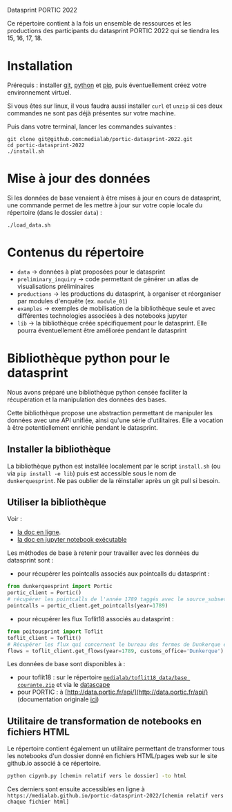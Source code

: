 Datasprint PORTIC 2022

Ce répertoire contient à la fois un ensemble de ressources et les productions des participants du datasprint PORTIC 2022 qui se tiendra les 15, 16, 17, 18.

# Installation

Prérequis : installer [git](https://git-scm.com/), [python](https://www.python.org/downloads/) et [pip](https://pypi.org/project/pip/), puis éventuellement créez votre environnement virtuel.

Si vous êtes sur linux, il vous faudra aussi installer `curl` et `unzip` si ces deux commandes ne sont pas déjà présentes sur votre machine.

Puis dans votre terminal, lancer les commandes suivantes :

```
git clone git@github.com:medialab/portic-datasprint-2022.git
cd portic-datasprint-2022
./install.sh
```
# Mise à jour des données

Si les données de base venaient à être mises à jour en cours de datasprint, une commande permet de les mettre à jour sur votre copie locale du répertoire (dans le dossier `data`) :

```
./load_data.sh
```

# Contenus du répertoire

- `data` -> données à plat proposées pour le datasprint
- `preliminary_inquiry` -> code permettant de générer un atlas de visualisations préliminaires
- `productions` -> les productions du datasprint, à organiser et réorganiser par modules d'enquête (ex. `module_01`)
- `examples` -> exemples de mobilisation de la bibliothèque seule et avec différentes technologies associées à des notebooks jupyter
- `lib` -> la bibliothèque créée spécifiquement pour le datasprint. Elle pourra éventuellement être améliorée pendant le datasprint

# Bibliothèque python pour le datasprint

Nous avons préparé une bibliothèque python censée faciliter la récupération et la manipulation des données des bases.

Cette bibliothèque propose une abstraction permettant de manipuler les données avec une API unifiée, ainsi qu'une série d'utilitaires. Elle a vocation à être potentiellement enrichie pendant le datasprint.


## Installer la bibliothèque

La bibliothèque python est installée localement par le script `install.sh` (ou via `pip install -e lib`) puis est accessible sous le nom de `dunkerquesprint`.
Ne pas oublier de la réinstaller après un git pull si besoin.

## Utiliser la bibliothèque

Voir :

- [la doc en ligne](https://medialab.github.io/portic-datasprint-2022/).
- [la doc en jupyter notebook exécutable](https://github.com/medialab/portic-datasprint-2021/blob/main/documentation_lib.ipynb)


Les méthodes de base à retenir pour travailler avec les données du datasprint sont :

- pour récupérer les pointcalls associés aux pointcalls du datasprint :

```python
from dunkerquesprint import Portic
portic_client = Portic()
# récupérer les pointcalls de l'année 1789 taggés avec le source_subset associé au corpus du datasprint (équivalent à tous les pointcalls qui concernent les amirautés de La Rochelle, Marennes et Sables d'Olonne)
pointcalls = portic_client.get_pointcalls(year=1789)
```

- pour récupérer les flux Toflit18 associés au datasprint :

```python
from poitousprint import Toflit
toflit_client = Toflit()
# Récupérer les flux qui concernent le bureau des fermes de Dunkerque en 1789
flows = toflit_client.get_flows(year=1789, customs_office='Dunkerque')
```


Les données de base sont disponibles à :

* pour toflit18 : sur le répertoire [`medialab/toflit18_data/base courante.zip`](https://github.com/medialab/toflit18_data/blob/master/base/bdd%20courante.csv.zip) et via le [datascape](http://toflit18.medialab.sciences-po.fr/#/home)
* pour PORTIC : à [http://data.portic.fr/api/](http://data.portic.fr/api/) (documentation originale [ici](https://gitlab.huma-num.fr/portic/porticapi))

## Utilitaire de transformation de notebooks en fichiers HTML

Le répertoire contient également un utilitaire permettant de transformer tous les notebooks d'un dossier donné en fichiers HTML/pages web sur le site github.io associé à ce répertoire.

```bash
python cipynb.py [chemin relatif vers le dossier] -to html
```

Ces derniers sont ensuite accessibles en ligne à `https://medialab.github.io/portic-datasprint-2022/[chemin relatif vers chaque fichier html]`
